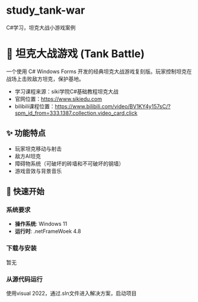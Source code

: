 # study_tank-war
C#学习，坦克大战小游戏案例
# 🚀 坦克大战游戏 (Tank Battle)
一个使用 C# Windows Forms 开发的经典坦克大战游戏复刻版。玩家控制坦克在战场上击败敌方坦克，保护基地。
- 学习课程来源：siki学院C#基础教程坦克大战
- 官网位置：https://www.sikiedu.com
- bilibili课程位置：https://www.bilibili.com/video/BV1KY4y157sC/?spm_id_from=333.1387.collection.video_card.click

## ✨ 功能特点
- 玩家坦克移动与射击
- 敌方AI坦克
- 障碍物系统（可破坏的砖墙和不可破坏的钢墙）
- 游戏音效与背景音乐

## 🚦 快速开始

### 系统要求
- **操作系统**: Windows 11
- **运行时**: .netFrameWoek 4.8

### 下载与安装
暂无

### 从源代码运行
使用visual 2022，通过.sln文件进入解决方案，启动项目
